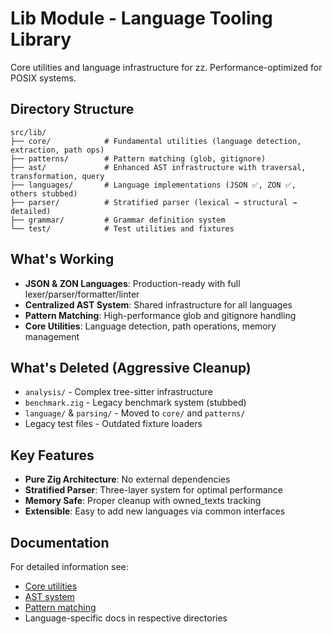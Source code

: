 # Lib Module - Language Tooling Library

Core utilities and language infrastructure for zz. Performance-optimized for POSIX systems.

## Directory Structure

```
src/lib/
├── core/            # Fundamental utilities (language detection, extraction, path ops)
├── patterns/        # Pattern matching (glob, gitignore) 
├── ast/             # Enhanced AST infrastructure with traversal, transformation, query
├── languages/       # Language implementations (JSON ✅, ZON ✅, others stubbed)
├── parser/          # Stratified parser (lexical → structural → detailed)
├── grammar/         # Grammar definition system
└── test/            # Test utilities and fixtures
```

## What's Working

- **JSON & ZON Languages**: Production-ready with full lexer/parser/formatter/linter
- **Centralized AST System**: Shared infrastructure for all languages
- **Pattern Matching**: High-performance glob and gitignore handling
- **Core Utilities**: Language detection, path operations, memory management

## What's Deleted (Aggressive Cleanup)

- `analysis/` - Complex tree-sitter infrastructure 
- `benchmark.zig` - Legacy benchmark system (stubbed)
- `language/` & `parsing/` - Moved to `core/` and `patterns/`
- Legacy test files - Outdated fixture loaders

## Key Features

- **Pure Zig Architecture**: No external dependencies
- **Stratified Parser**: Three-layer system for optimal performance
- **Memory Safe**: Proper cleanup with owned_texts tracking
- **Extensible**: Easy to add new languages via common interfaces

## Documentation

For detailed information see:
- [Core utilities](core/CLAUDE.md)
- [AST system](ast/CLAUDE.md) 
- [Pattern matching](patterns/CLAUDE.md)
- Language-specific docs in respective directories
